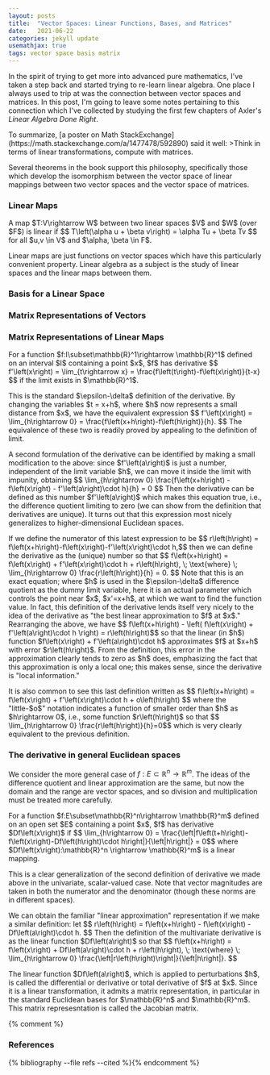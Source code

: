 ```yaml
---
layout: posts
title:  "Vector Spaces: Linear Functions, Bases, and Matrices"
date:   2021-06-22
categories: jekyll update
usemathjax: true
tags: vector space basis matrix
---
```


In the spirit of trying to get more into advanced pure mathematics, I've taken a step back and started trying to re-learn linear algebra. One place I always used to trip at was the connection between vector spaces and matrices. In this post, I'm going to leave some notes pertaining to this connection which I've collected by studying the first few chapters of Axler's *Linear Algebra Done Right*.

<p>
To summarize, [a poster on Math StackExchange](https://math.stackexchange.com/a/1477478/592890) said it well:
>Think in terms of linear transformations, compute with matrices.

Several theorems in the book support this philosophy, specifically those which develop the isomorphism between the vector space of linear mappings between two vector spaces and the vector space of matrices.
</p>


### Linear Maps
<div class="definition">
    A map $T:V\rightarrow W$ between two linear spaces $V$ and $W$ (over $F$) is linear if $$ T\left(\alpha u + \beta v\right) = \alpha Tu + \beta Tv $$ for all $u,v \in V$ and $\alpha, \beta \in F$.
</div>
<p>
    Linear maps are just functions on vector spaces which have this particularly convenient property. Linear algebra as a subject is the study of linear spaces and the linear maps between them.
</p>


### Basis for a Linear Space

### Matrix Representations of Vectors

### Matrix Representations of Linear Maps

<div class="definition" >
    For a function $f:I\subset\mathbb{R}^1\rightarrow \mathbb{R}^1$ defined on an interval $I$ containing a point $x$, $f$ has derivative $$ f'\left(x\right) = \lim_{t\rightarrow x} = \frac{f\left(t\right)-f\left(x\right)}{t-x} $$ if the limit exists in $\mathbb{R}^1$.
</div>
<p>
    This is the standard $\epsilon-\delta$ definition of the derivative. By changing the variables $t = x+h$, where $h$ now represents a small distance from $x$, we have the equivalent expression $$ f'\left(x\right) = \lim_{h\rightarrow 0} = \frac{f\left(x+h\right)-f\left(h\right)}{h}. $$ The equivalence of these two is readily proved by appealing to the definition of limit.
</p>
<p>
    A second formulation of the derivative can be identified by making a small modification to the above: since $f'\left(a\right)$ is just a number, independent of the limit variable $h$, we can move it inside the limit with impunity, obtaining $$ \lim_{h\rightarrow 0} \frac{f\left(x+h\right) - f\left(x\right) - f'\left(a\right)\cdot h}{h} = 0 $$ Then the derivative can be defined as this number $f'\left(a\right)$ which makes this equation true, i.e., the difference quotient limiting to zero (we can show from the definition that derivatives are unique). It turns out that this expression most nicely generalizes to higher-dimensional Euclidean spaces.
</p>
<p>
    If we define the numerator of this latest expression to be $$ r\left(h\right) = f\left(x+h\right)-f\left(x\right)-f'\left(x\right)\cdot h,$$ then we can define the derivative as the (unique) number so that $$ f\left(x+h\right) = f\left(x\right) + f'\left(x\right)\cdot h + r\left(h\right), \; \text{where} \; \lim_{h\rightarrow 0} \frac{r\left(h\right)}{h} = 0. $$ Note that this is an exact equation; where $h$ is used in the $\epsilon-\delta$ difference quotient as the dummy limit variable, here it is an actual parameter which controls the point near $x$, $x'=x+h$, at which we want to find the function value. In fact, this definition of the derivative lends itself very nicely to the idea of the derivative as "the best linear approximation to $f$ at $x$." Rearranging the above, we have $$ f\left(x+h\right) - \left( f\left(x\right) + f'\left(a\right)\cdot h \right) = r\left(h\right)$$ so that the linear (in $h$) function $f\left(x\right) + f'\left(a\right)\cdot h$ approximates $f$ at $x+h$ with error $r\left(h\right)$. From the definition, this error in the approximation clearly tends to zero as $h$ does, emphasizing the fact that this approximation is only a local one; this makes sense, since the derivative is "local information."
</p>
<p>
    It is also common to see this last definition written as $$ f\left(x+h\right) = f\left(x\right) + f'\left(x\right)\cdot h + o\left(h\right) $$ where the "little-$o$" notation indicates a function of smaller order than $h$ as $h\rightarrow 0$, i.e., some function $r\left(h\right)$ so that $$ \lim_{h\rightarrow 0} \frac{r\left(h\right)}{h}=0$$ which is very clearly equivalent to the previous definition.
</p>


### The derivative in general Euclidean spaces
We consider the more general case of $f:E\subset\mathbb{R}^n \rightarrow \mathbb{R}^m$. The ideas of the difference quotient and linear approximation are the same, but now the domain and the range are vector spaces, and so division and multiplication must be treated more carefully.

<div class="definition" >
    For a function $f:E\subset\mathbb{R}^n\rightarrow \mathbb{R}^m$ defined on an open set $E$ containing a point $x$, $f$ has derivative $Df\left(x\right)$ if $$ \lim_{h\rightarrow 0} = \frac{\left|f\left(t+h\right)-f\left(x\right)-Df\left(h\right)\cdot h\right|}{\left|h\right|} = 0$$ where $Df\left(x\right):\mathbb{R}^n \rightarrow \mathbb{R}^m$ is a linear mapping.
</div>
<p>
    This is a clear generalization of the second definition of derivative we made above in the univariate, scalar-valued case. Note that vector magnitudes are taken in both the numerator and the denominator (though these norms are in different spaces). 
</p>
<p>
    We can obtain the familiar "linear approximation" representation if we make a similar definition: let $$ r\left(h\right) = f\left(x+h\right) - f\left(x\right) - Df\left(a\right)\cdot h. $$ Then the definition of the multivariate derivative is as the linear function $Df\left(a\right)$ so that $$ f\left(x+h\right) = f\left(x\right) + Df\left(a\right)\cdot h + r\left(h\right), \; \text{where} \; \lim_{h\rightarrow 0} \frac{\left|r\left(h\right)\right|}{\left|h\right|}. $$
</p>
<p>
    The linear function $Df\left(a\right)$, which is applied to perturbations $h$, is called the differential or derivative or total derivative of $f$ at $x$. Since it is a linear transformation, it admits a matrix representation, in particular in the standard Euclidean bases for $\mathbb{R}^n$ and $\mathbb{R}^m$. This matrix represesntation is called the Jacobian matrix.
</p>

{% comment %}
<h3>References</h3>
{% bibliography --file refs --cited %}{% endcomment %}
